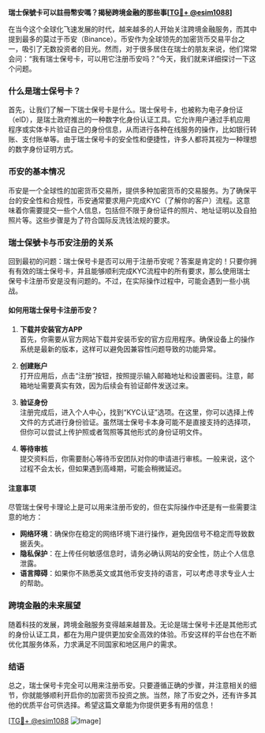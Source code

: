 **瑞士保號卡可以註冊幣安嗎？揭秘跨境金融的那些事[[TG💪+ @esim1088](https://t.me/s/esim1088)]**

在当今这个全球化飞速发展的时代，越来越多的人开始关注跨境金融服务，而其中提到最多的莫过于币安（Binance）。币安作为全球领先的加密货币交易平台之一，吸引了无数投资者的目光。然而，对于很多居住在瑞士的朋友来说，他们常常会问：“我有瑞士保号卡，可以用它注册币安吗？”今天，我们就来详细探讨一下这个问题。

### 什么是瑞士保号卡？

首先，让我们了解一下瑞士保号卡是什么。瑞士保号卡，也被称为电子身份证（eID），是瑞士政府推出的一种数字化身份认证工具。它允许用户通过手机应用程序或实体卡片验证自己的身份信息，从而进行各种在线服务的操作，比如银行转账、支付账单等。由于瑞士保号卡的安全性和便捷性，许多人都将其视为一种理想的数字身份证明方式。

### 币安的基本情况

币安是一个全球性的加密货币交易所，提供多种加密货币的交易服务。为了确保平台的安全性和合规性，币安通常要求用户完成KYC（了解你的客户）流程。这意味着你需要提交一些个人信息，包括但不限于身份证件的照片、地址证明以及自拍照片等。这些步骤是为了符合国际反洗钱法规的要求。

### 瑞士保號卡与币安注册的关系

回到最初的问题：瑞士保号卡是否可以用于注册币安呢？答案是肯定的！只要你拥有有效的瑞士保号卡，并且能够顺利完成KYC流程中的所有要求，那么使用瑞士保号卡注册币安是没有问题的。不过，在实际操作过程中，可能会遇到一些小挑战。

#### 如何用瑞士保号卡注册币安？

1. **下载并安装官方APP**  
   首先，你需要从官方网站下载并安装币安的官方应用程序。确保设备上的操作系统是最新的版本，这样可以避免因兼容性问题导致的功能异常。

2. **创建账户**  
   打开应用后，点击“注册”按钮，按照提示输入邮箱地址和设置密码。注意，邮箱地址需要真实有效，因为后续会有验证邮件发送过来。

3. **验证身份**  
   注册完成后，进入个人中心，找到“KYC认证”选项。在这里，你可以选择上传文件的方式进行身份验证。虽然瑞士保号卡本身可能不是直接支持的选择项，但你可以尝试上传护照或者驾照等其他形式的身份证明文件。

4. **等待审核**  
   提交资料后，你需要耐心等待币安团队对你的申请进行审核。一般来说，这个过程不会太长，但如果遇到高峰期，可能会稍微延迟。

#### 注意事项

尽管瑞士保号卡理论上是可以用来注册币安的，但在实际操作中还是有一些需要注意的地方：

- **网络环境**：确保你在稳定的网络环境下进行操作，避免因信号不稳定而导致数据丢失。
- **隐私保护**：在上传任何敏感信息时，请务必确认网站的安全性，防止个人信息泄露。
- **语言障碍**：如果你不熟悉英文或其他币安支持的语言，可以考虑寻求专业人士的帮助。

### 跨境金融的未来展望

随着科技的发展，跨境金融服务变得越来越普及。无论是瑞士保号卡还是其他形式的身份认证工具，都在为用户提供更加安全高效的体验。币安这样的平台也在不断优化其服务体系，力求满足不同国家和地区用户的需求。

### 结语

总之，瑞士保号卡完全可以用来注册币安。只要遵循正确的步骤，并注意相关的细节，你就能够顺利开启你的加密货币投资之旅。当然，除了币安之外，还有许多其他的优质平台可供选择。希望这篇文章能为你提供更多有用的信息！

[[TG💪+ @esim1088](https://t.me/s/esim1088) ![Image](https://i.postimg.cc/4NQfJmqS/Snipaste-2025-05-13-00-14-12.png)]